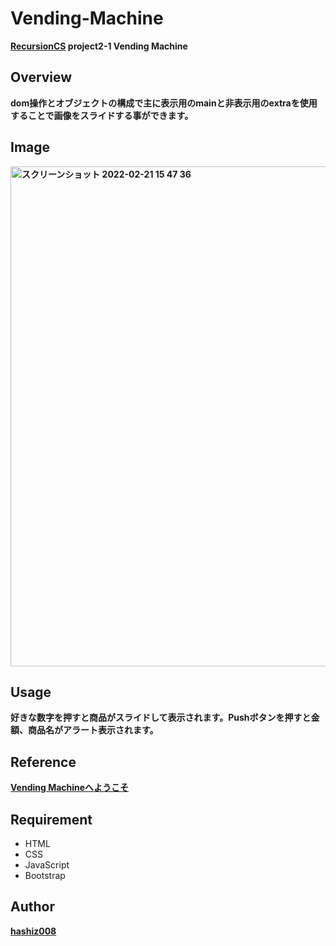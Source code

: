 # Vending-Machine
**[RecursionCS](https://recursionist.io) project2-1 Vending Machine**

## Overview
**dom操作とオブジェクトの構成で主に表示用のmainと非表示用のextraを使用することで画像をスライドする事ができます。**

## Image 
**<img width="800" alt="スクリーンショット 2022-02-21 15 47 36" src="https://user-images.githubusercontent.com/63139730/154903255-73636cc0-deee-4eb4-93a1-063cbc11f122.png">**

## Usage
**好きな数字を押すと商品がスライドして表示されます。Pushボタンを押すと金額、商品名がアラート表示されます。**

## Reference
**<a href='https://vending-machine-two.vercel.app/'>Vending Machineへようこそ</a>**

## Requirement
 * HTML
 * CSS
 * JavaScript
 * Bootstrap

## Author
**<a href="https://github.com/hashiz008">hashiz008</a>**
